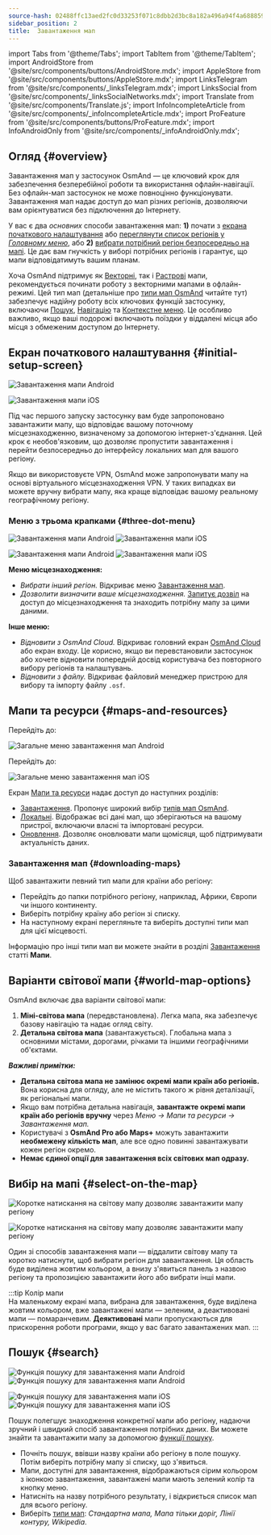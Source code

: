 ```yaml
---
source-hash: 02488ffc13aed2fc0d33253f071c8dbb2d3bc8a182a496a94f4a68885929b5dd
sidebar_position: 2
title:  Завантаження мап
---
```

import Tabs from '@theme/Tabs';
import TabItem from '@theme/TabItem';
import AndroidStore from '@site/src/components/buttons/AndroidStore.mdx';
import AppleStore from '@site/src/components/buttons/AppleStore.mdx';
import LinksTelegram from '@site/src/components/_linksTelegram.mdx';
import LinksSocial from '@site/src/components/_linksSocialNetworks.mdx';
import Translate from '@site/src/components/Translate.js';
import InfoIncompleteArticle from '@site/src/components/_infoIncompleteArticle.mdx';
import ProFeature from '@site/src/components/buttons/ProFeature.mdx';
import InfoAndroidOnly from '@site/src/components/_infoAndroidOnly.mdx';




## Огляд {#overview}

Завантаження мап у застосунок OsmAnd — це ключовий крок для забезпечення безперебійної роботи та використання офлайн-навігації. Без офлайн-мап застосунок не може повноцінно функціонувати. Завантаження мап надає доступ до мап різних регіонів, дозволяючи вам орієнтуватися без підключення до Інтернету.  

У вас є два *основних* способи завантаження мап: **1)** почати з [екрана початкового налаштування](#initial-setup-screen) або [переглянути список регіонів у *Головному меню*](#maps-and-resources), або **2)** [вибрати потрібний регіон безпосередньо на мапі](#select-on-the-map). Це дає вам гнучкість у виборі потрібних регіонів і гарантує, що мапи відповідатимуть вашим планам.  

Хоча OsmAnd підтримує як [Векторні](../map/vector-maps.md), так і [Растрові](../map/raster-maps.md) мапи, рекомендується починати роботу з векторними мапами в офлайн-режимі. Цей тип мап (детальніше про [типи мап OsmAnd](../personal/maps-resources.md#map-types) читайте тут) забезпечує надійну роботу всіх ключових функцій застосунку, включаючи [Пошук](../search/index.md), [Навігацію](../navigation/index.md) та [Контекстне меню](../map/map-context-menu.md). Це особливо важливо, якщо ваші подорожі включають поїздки у віддалені місця або місця з обмеженим доступом до Інтернету.


## Екран початкового налаштування {#initial-setup-screen}

<Tabs groupId="operating-systems" queryString="current-os">

<TabItem value="android" label="Android">

![Завантаження мапи Android](@site/static/img/steps/start_screen_first_screen_andr.png)

</TabItem>

<TabItem value="ios" label="iOS">

![Завантаження мапи iOS](@site/static/img/steps/start_screen_first_screen_ios.png)

</TabItem>

</Tabs>

Під час першого запуску застосунку вам буде запропоновано завантажити мапу, що відповідає вашому поточному місцезнаходженню, визначеному за допомогою інтернет-з'єднання. Цей крок є необов'язковим, що дозволяє пропустити завантаження і перейти безпосередньо до інтерфейсу локальних мап для вашого регіону.  

Якщо ви використовуєте VPN, OsmAnd може запропонувати мапу на основі віртуального місцезнаходження VPN. У таких випадках ви можете вручну вибрати мапу, яка краще відповідає вашому реальному географічному регіону.  


### Меню з трьома крапками {#three-dot-menu}

<Tabs groupId="operating-systems" queryString="current-os">

<TabItem value="android" label="Android">

![Завантаження мапи Android](@site/static/img/steps/start_screen_first_screen_location_andr.png)   ![Завантаження мапи iOS](@site/static/img/steps/start_screen_first_screen_other_andr.png)

</TabItem>

<TabItem value="ios" label="iOS">

![Завантаження мапи Android](@site/static/img/steps/start_screen_first_screen_location_ios.png)   ![Завантаження мапи iOS](@site/static/img/steps/start_screen_first_screen_other_ios.png)

</TabItem>

</Tabs>

**Меню місцезнаходження:**

- *Вибрати інший регіон.* Відкриває меню [Завантаження мап](#maps-and-resources).
- *Дозволити визначити ваше місцезнаходження.* [Запитує дозвіл](../start-with/first-steps.md#permission-to-access-the-location) на доступ до місцезнаходження та знаходить потрібну мапу за цими даними.

**Інше меню:**

- *Відновити з OsmAnd Cloud.* Відкриває головний екран [OsmAnd Cloud](../personal/osmand-cloud.md) або екран входу. Це корисно, якщо ви перевстановили застосунок або хочете відновити попередній досвід користувача без повторного вибору регіонів та налаштувань.
- *Відновити з файлу.* Відкриває файловий менеджер пристрою для вибору та імпорту файлу `.osf`.  


## Мапи та ресурси {#maps-and-resources}

<Tabs groupId="operating-systems" queryString="current-os">

<TabItem value="android" label="Android">

Перейдіть до: *<Translate android="true" ids="shared_string_menu,maps_and_resources,downloads"/>*

![Загальне меню завантаження мап Android](@site/static/img/personal/maps/download_menu_andr.png)  

</TabItem>

<TabItem value="ios" label="iOS">

Перейдіть до: *<Translate ios="true" ids="shared_string_menu,res_mapsres"/>*

![Загальне меню завантаження мап iOS](@site/static/img/personal/maps/download_menu_ios.png)

</TabItem>

</Tabs>

Екран [Мапи та ресурси](../personal/maps-resources.md) надає доступ до наступних розділів:

- [Завантаження](../personal/maps-resources.md#downloads-menu). Пропонує широкий вибір [типів мап OsmAnd](../personal/maps-resources.md#map-types).
- [Локальні](../personal/maps-resources.md#local-menu). Відображає всі дані мап, що зберігаються на вашому пристрої, включаючи власні та імпортовані ресурси.
- [Оновлення](../personal/maps-resources.md#updates-menu). Дозволяє оновлювати мапи щомісяця, щоб підтримувати актуальність даних.

### Завантаження мап {#downloading-maps}

Щоб завантажити певний тип мапи для країни або регіону:

- Перейдіть до папки потрібного регіону, наприклад, Африки, Європи чи іншого континенту.
- Виберіть потрібну країну або регіон зі списку.
- На наступному екрані перегляньте та виберіть доступні типи мап для цієї місцевості.

Інформацію про інші типи мап ви можете знайти в розділі [Завантаження](../personal/maps-resources.md#downloads-menu) статті **Мапи**.

## Варіанти світової мапи {#world-map-options}

OsmAnd включає два варіанти світової мапи:  

1. **Міні-світова мапа** (передвстановлена). Легка мапа, яка забезпечує базову навігацію та надає огляд світу.  
2. **Детальна світова мапа** (завантажується). Глобальна мапа з основними містами, дорогами, річками та іншими географічними об'єктами.

***Важливі примітки:***

- **Детальна світова мапа не замінює окремі мапи країн або регіонів.** Вона корисна для огляду, але не містить такого ж рівня деталізації, як регіональні мапи.  
- Якщо вам потрібна детальна навігація, **завантажте окремі мапи країн або регіонів вручну** через *Меню → Мапи та ресурси → Завантаження мап.*  
- Користувачі з **OsmAnd Pro або Maps+** можуть завантажити **необмежену кількість мап**, але все одно повинні завантажувати кожен регіон окремо.  
- **Немає єдиної опції для завантаження всіх світових мап одразу.**


## Вибір на мапі {#select-on-the-map}

<Tabs groupId="operating-systems" queryString="current-os">

<TabItem value="android" label="Android">

![Коротке натискання на світову мапу дозволяє завантажити мапу регіону](@site/static/img/map/download_region_map_via_worldmap.png)

</TabItem>

<TabItem value="ios" label="iOS">

![Коротке натискання на світову мапу дозволяє завантажити мапу регіону](@site/static/img/settings/download_region_map_via_worldmap_ios.png)

</TabItem>

</Tabs>

Один зі способів завантаження мапи — віддалити світову мапу та коротко натиснути, щоб вибрати регіон для завантаження. Ця область буде виділена жовтим кольором, а внизу з'явиться панель з назвою регіону та пропозицією завантажити його або вибрати інші мапи.  

:::tip Колір мапи  
На маленькому екрані мапа, вибрана для завантаження, буде виділена жовтим кольором, вже завантажені мапи — зеленим, а деактивовані мапи — помаранчевим. **Деяктивовані** мапи пропускаються для прискорення роботи програми, якщо у вас багато завантажених мап.
:::

## Пошук {#search}

<Tabs groupId="operating-systems" queryString="current-os">

<TabItem value="android" label="Android">

![Функція пошуку для завантаження мапи Android](@site/static/img/settings/search_download_map_3_andr.png) ![Функція пошуку для завантаження мапи Android](@site/static/img/settings/search_download_map_4_andr.png)

</TabItem>

<TabItem value="ios" label="iOS">

![Функція пошуку для завантаження мапи iOS](@site/static/img/settings/search_download_map_1_ios.png) ![Функція пошуку для завантаження мапи iOS](@site/static/img/settings/search_download_map_2_ios.png)

</TabItem>

</Tabs>

Пошук полегшує знаходження конкретної мапи або регіону, надаючи зручний і швидкий спосіб завантаження потрібних даних. Ви можете знайти та завантажити мапу за допомогою [функції пошуку](../search/index.md).

- Почніть пошук, ввівши назву країни або регіону в поле пошуку. Потім виберіть потрібну мапу зі списку, що з'явиться.
- Мапи, доступні для завантаження, відображаються сірим кольором з іконкою завантаження, завантажені мапи мають зелений колір та кнопку меню.
- Натисніть на назву потрібного результату, і відкриється список мап для всього регіону.
- Виберіть [типи мап](../personal/maps-resources.md#map-types): *Стандартна мапа, Мапа тільки доріг, Лінії контуру, Wikipedia*.